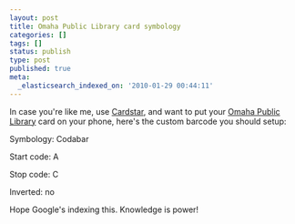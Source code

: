 ```yaml
---
layout: post
title: Omaha Public Library card symbology
categories: []
tags: []
status: publish
type: post
published: true
meta:
  _elasticsearch_indexed_on: '2010-01-29 00:44:11'
---
```

In case you're like me, use <a href="http://www.mycardstar.com/">Cardstar</a>, and want to put your <a href="http://www.omahapubliclibrary.org/">Omaha Public Library</a> card on your phone, here's the custom barcode you should setup:

Symbology: Codabar

Start code: A

Stop code: C

Inverted: no

Hope Google's indexing this. Knowledge is power!

